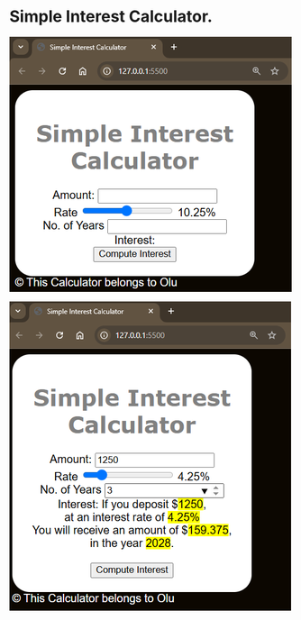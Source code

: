 # Simple Interest Calculator.

![alt text](images/image.png)
<!-- ![alt text](images/image-1.png) -->
<!-- ![alt text](images/image-2.png) -->
![alt text](images/image-3.png)
